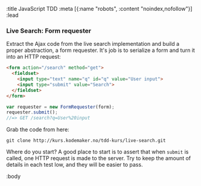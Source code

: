 :title JavaScript TDD
:meta [{:name "robots", :content "noindex,nofollow"}]
:lead
### Live Search: Form requester

Extract the Ajax code from the live search implementation and build a proper
abstraction, a form requester. It's job is to serialize a form and turn it into
an HTTP request:

```html
<form action="/search" method="get">
  <fieldset>
    <input type="text" name="q" id="q" value="User input">
    <input type="submit" value="Search">
  </fieldset>
</form>
```

```js
var requester = new FormRequester(form);
requester.submit();
//=> GET /search?q=User%20input
```

Grab the code from here:

```
git clone http://kurs.kodemaker.no/tdd-kurs/live-search.git
```

Where do you start? A good place to start is to assert that when `submit` is
called, one HTTP request is made to the server. Try to keep the amount of
details in each test low, and they will be easier to pass.

:body
